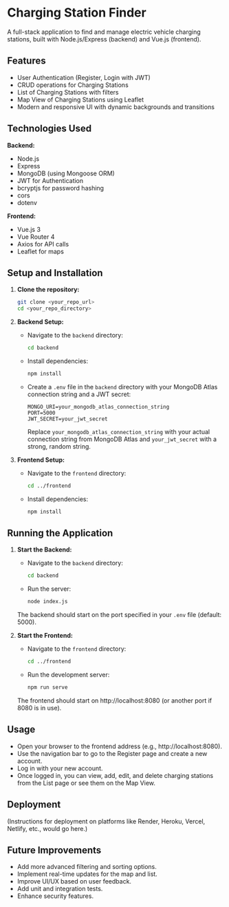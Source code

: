 # Charging Station Finder

A full-stack application to find and manage electric vehicle charging stations, built with Node.js/Express (backend) and Vue.js (frontend).

## Features

- User Authentication (Register, Login with JWT)
- CRUD operations for Charging Stations
- List of Charging Stations with filters
- Map View of Charging Stations using Leaflet
- Modern and responsive UI with dynamic backgrounds and transitions

## Technologies Used

**Backend:**
- Node.js
- Express
- MongoDB (using Mongoose ORM)
- JWT for Authentication
- bcryptjs for password hashing
- cors
- dotenv

**Frontend:**
- Vue.js 3
- Vue Router 4
- Axios for API calls
- Leaflet for maps

## Setup and Installation

1.  **Clone the repository:**
    ```bash
    git clone <your_repo_url>
    cd <your_repo_directory>
    ```

2.  **Backend Setup:**
    - Navigate to the `backend` directory:
      ```bash
      cd backend
      ```
    - Install dependencies:
      ```bash
      npm install
      ```
    - Create a `.env` file in the `backend` directory with your MongoDB Atlas connection string and a JWT secret:
      ```env
      MONGO_URI=your_mongodb_atlas_connection_string
      PORT=5000
      JWT_SECRET=your_jwt_secret
      ```
      Replace `your_mongodb_atlas_connection_string` with your actual connection string from MongoDB Atlas and `your_jwt_secret` with a strong, random string.

3.  **Frontend Setup:**
    - Navigate to the `frontend` directory:
      ```bash
      cd ../frontend
      ```
    - Install dependencies:
      ```bash
      npm install
      ```

## Running the Application

1.  **Start the Backend:**
    - Navigate to the `backend` directory:
      ```bash
      cd backend
      ```
    - Run the server:
      ```bash
      node index.js
      ```
    The backend should start on the port specified in your `.env` file (default: 5000).

2.  **Start the Frontend:**
    - Navigate to the `frontend` directory:
      ```bash
      cd ../frontend
      ```
    - Run the development server:
      ```bash
      npm run serve
      ```
    The frontend should start on http://localhost:8080 (or another port if 8080 is in use).

## Usage

- Open your browser to the frontend address (e.g., http://localhost:8080).
- Use the navigation bar to go to the Register page and create a new account.
- Log in with your new account.
- Once logged in, you can view, add, edit, and delete charging stations from the List page or see them on the Map View.

## Deployment

(Instructions for deployment on platforms like Render, Heroku, Vercel, Netlify, etc., would go here.)

## Future Improvements

- Add more advanced filtering and sorting options.
- Implement real-time updates for the map and list.
- Improve UI/UX based on user feedback.
- Add unit and integration tests.
- Enhance security features. 